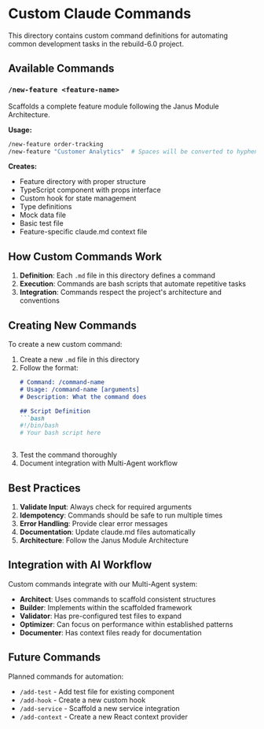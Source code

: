 # Custom Claude Commands

This directory contains custom command definitions for automating common development tasks in the rebuild-6.0 project.

## Available Commands

### `/new-feature <feature-name>`
Scaffolds a complete feature module following the Janus Module Architecture.

**Usage:**
```bash
/new-feature order-tracking
/new-feature "Customer Analytics"  # Spaces will be converted to hyphens
```

**Creates:**
- Feature directory with proper structure
- TypeScript component with props interface
- Custom hook for state management
- Type definitions
- Mock data file
- Basic test file
- Feature-specific claude.md context file

## How Custom Commands Work

1. **Definition**: Each `.md` file in this directory defines a command
2. **Execution**: Commands are bash scripts that automate repetitive tasks
3. **Integration**: Commands respect the project's architecture and conventions

## Creating New Commands

To create a new custom command:

1. Create a new `.md` file in this directory
2. Follow the format:
   ```markdown
   # Command: /command-name
   # Usage: /command-name [arguments]
   # Description: What the command does
   
   ## Script Definition
   ```bash
   #!/bin/bash
   # Your bash script here
   ```
   ```

3. Test the command thoroughly
4. Document integration with Multi-Agent workflow

## Best Practices

1. **Validate Input**: Always check for required arguments
2. **Idempotency**: Commands should be safe to run multiple times
3. **Error Handling**: Provide clear error messages
4. **Documentation**: Update claude.md files automatically
5. **Architecture**: Follow the Janus Module Architecture

## Integration with AI Workflow

Custom commands integrate with our Multi-Agent system:
- **Architect**: Uses commands to scaffold consistent structures
- **Builder**: Implements within the scaffolded framework
- **Validator**: Has pre-configured test files to expand
- **Optimizer**: Can focus on performance within established patterns
- **Documenter**: Has context files ready for documentation

## Future Commands

Planned commands for automation:
- `/add-test` - Add test file for existing component
- `/add-hook` - Create a new custom hook
- `/add-service` - Scaffold a new service integration
- `/add-context` - Create a new React context provider